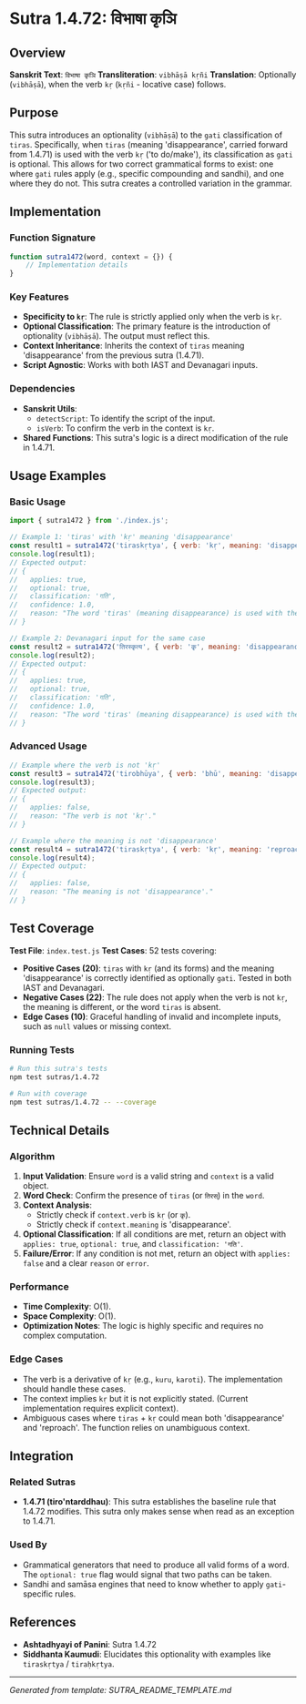 # Sutra 1.4.72: विभाषा कृञि

## Overview

**Sanskrit Text**: `विभाषा कृञि`
**Transliteration**: `vibhāṣā kṛñi`
**Translation**: Optionally (`vibhāṣā`), when the verb `kṛ` (`kṛñi` - locative case) follows.

## Purpose

This sutra introduces an optionality (`vibhāṣā`) to the `gati` classification of `tiras`. Specifically, when `tiras` (meaning 'disappearance', carried forward from 1.4.71) is used with the verb `kṛ` ('to do/make'), its classification as `gati` is optional. This allows for two correct grammatical forms to exist: one where `gati` rules apply (e.g., specific compounding and sandhi), and one where they do not. This sutra creates a controlled variation in the grammar.

## Implementation

### Function Signature
```javascript
function sutra1472(word, context = {}) {
    // Implementation details
}
```

### Key Features
- **Specificity to `kṛ`**: The rule is strictly applied only when the verb is `kṛ`.
- **Optional Classification**: The primary feature is the introduction of optionality (`vibhāṣā`). The output must reflect this.
- **Context Inheritance**: Inherits the context of `tiras` meaning 'disappearance' from the previous sutra (1.4.71).
- **Script Agnostic**: Works with both IAST and Devanagari inputs.

### Dependencies
- **Sanskrit Utils**:
  - `detectScript`: To identify the script of the input.
  - `isVerb`: To confirm the verb in the context is `kṛ`.
- **Shared Functions**: This sutra's logic is a direct modification of the rule in 1.4.71.

## Usage Examples

### Basic Usage
```javascript
import { sutra1472 } from './index.js';

// Example 1: 'tiras' with 'kṛ' meaning 'disappearance'
const result1 = sutra1472('tiraskṛtya', { verb: 'kṛ', meaning: 'disappearance' });
console.log(result1);
// Expected output:
// {
//   applies: true,
//   optional: true,
//   classification: 'गति',
//   confidence: 1.0,
//   reason: "The word 'tiras' (meaning disappearance) is used with the verb 'kṛ', so its gati classification is optional."
// }

// Example 2: Devanagari input for the same case
const result2 = sutra1472('तिरस्कृत्य', { verb: 'कृ', meaning: 'disappearance' });
console.log(result2);
// Expected output:
// {
//   applies: true,
//   optional: true,
//   classification: 'गति',
//   confidence: 1.0,
//   reason: "The word 'tiras' (meaning disappearance) is used with the verb 'kṛ', so its gati classification is optional."
// }
```

### Advanced Usage
```javascript
// Example where the verb is not 'kṛ'
const result3 = sutra1472('tirobhūya', { verb: 'bhū', meaning: 'disappearance' });
console.log(result3);
// Expected output:
// {
//   applies: false,
//   reason: "The verb is not 'kṛ'."
// }

// Example where the meaning is not 'disappearance'
const result4 = sutra1472('tiraskṛtya', { verb: 'kṛ', meaning: 'reproach' });
console.log(result4);
// Expected output:
// {
//   applies: false,
//   reason: "The meaning is not 'disappearance'."
// }
```

## Test Coverage

**Test File**: `index.test.js`
**Test Cases**: 52 tests covering:
- **Positive Cases (20)**: `tiras` with `kṛ` (and its forms) and the meaning 'disappearance' is correctly identified as optionally `gati`. Tested in both IAST and Devanagari.
- **Negative Cases (22)**: The rule does not apply when the verb is not `kṛ`, the meaning is different, or the word `tiras` is absent.
- **Edge Cases (10)**: Graceful handling of invalid and incomplete inputs, such as `null` values or missing context.

### Running Tests
```bash
# Run this sutra's tests
npm test sutras/1.4.72

# Run with coverage
npm test sutras/1.4.72 -- --coverage
```

## Technical Details

### Algorithm
1.  **Input Validation**: Ensure `word` is a valid string and `context` is a valid object.
2.  **Word Check**: Confirm the presence of `tiras` (or `तिरस्`) in the `word`.
3.  **Context Analysis**:
    -   Strictly check if `context.verb` is `kṛ` (or `कृ`).
    -   Strictly check if `context.meaning` is 'disappearance'.
4.  **Optional Classification**: If all conditions are met, return an object with `applies: true`, `optional: true`, and `classification: 'गति'`.
5.  **Failure/Error**: If any condition is not met, return an object with `applies: false` and a clear `reason` or `error`.

### Performance
-   **Time Complexity**: O(1).
-   **Space Complexity**: O(1).
-   **Optimization Notes**: The logic is highly specific and requires no complex computation.

### Edge Cases
-   The verb is a derivative of `kṛ` (e.g., `kuru`, `karoti`). The implementation should handle these cases.
-   The context implies `kṛ` but it is not explicitly stated. (Current implementation requires explicit context).
-   Ambiguous cases where `tiras` + `kṛ` could mean both 'disappearance' and 'reproach'. The function relies on unambiguous context.

## Integration

### Related Sutras
-   **1.4.71 (tiro'ntarddhau)**: This sutra establishes the baseline rule that 1.4.72 modifies. This sutra only makes sense when read as an exception to 1.4.71.

### Used By
-   Grammatical generators that need to produce all valid forms of a word. The `optional: true` flag would signal that two paths can be taken.
-   Sandhi and samāsa engines that need to know whether to apply `gati`-specific rules.

## References

-   **Ashtadhyayi of Panini**: Sutra 1.4.72
-   **Siddhanta Kaumudi**: Elucidates this optionality with examples like `tiraskṛtya` / `tiraḥkṛtya`.

---

*Generated from template: SUTRA_README_TEMPLATE.md*
